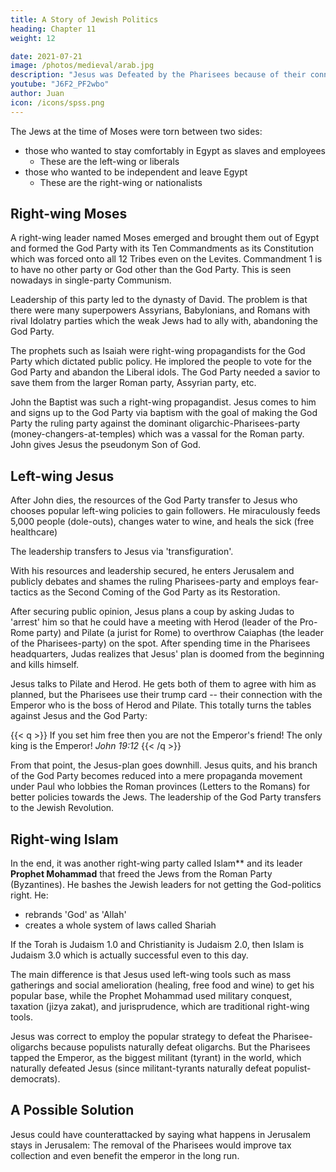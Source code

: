 ```yaml
---
title: A Story of Jewish Politics
heading: Chapter 11
weight: 12

date: 2021-07-21
image: /photos/medieval/arab.jpg
description: "Jesus was Defeated by the Pharisees because of their connection to the Emperor"
youtube: "J6F2_PF2wbo"
author: Juan
icon: /icons/spss.png
---
```



The Jews at the time of Moses were torn between two sides: 
- those who wanted to stay comfortably in Egypt as slaves and employees
  - These are the left-wing or liberals
- those who wanted to be independent and leave Egypt
  - These are the right-wing or nationalists


## Right-wing Moses

A right-wing leader named Moses emerged and brought them out of Egypt and formed the God Party with its Ten Commandments as its Constitution which was forced onto all 12 Tribes even on the Levites. Commandment 1 is to have no other party or God other than the God Party. This is seen nowadays in single-party Communism.

Leadership of this party led to the dynasty of David. The problem is that there were many superpowers Assyrians, Babylonians, and Romans with rival Idolatry parties which the weak Jews had to ally with, abandoning the God Party. 

The prophets such as Isaiah were right-wing propagandists for the God Party which dictated public policy. He implored the people to vote for the God Party and abandon the Liberal idols. The God Party needed a savior to save them from the larger Roman party, Assyrian party, etc. 

John the Baptist was such a right-wing propagandist. Jesus comes to him and signs up to the God Party via baptism with the goal of making the God Party the ruling party against the dominant oligarchic-Pharisees-party (money-changers-at-temples) which was a vassal for the Roman party. John gives Jesus the pseudonym Son of God. 


## Left-wing Jesus

After John dies, the resources of the God Party transfer to Jesus who chooses popular left-wing policies to gain followers. He miraculously feeds 5,000 people (dole-outs), changes water to wine, and heals the sick (free healthcare)

The leadership transfers to Jesus via 'transfiguration'. 

With his resources and leadership secured, he enters Jerusalem and publicly debates and shames the ruling Pharisees-party and employs fear-tactics as the Second Coming of the God Party as its Restoration.

After securing public opinion, Jesus plans a coup by asking Judas to 'arrest' him so that he could have a meeting with Herod (leader of the Pro-Rome party) and Pilate (a jurist for Rome) to overthrow Caiaphas (the leader of the Pharisees-party) on the spot. After spending time in the Pharisees headquarters, Judas realizes that Jesus' plan is doomed from the beginning and kills himself. 

Jesus talks to Pilate and Herod. He gets both of them to agree with him as planned, but the Pharisees use their trump card -- their connection with the Emperor who is the boss of Herod and Pilate. This totally turns the tables against Jesus and the God Party: 

{{< q >}}
If you set him free then you are not the Emperor's friend! The only king is the Emperor!
<cite>John 19:12</cite>
{{< /q >}}


From that point, the Jesus-plan goes downhill. Jesus quits, and his branch of the God Party becomes reduced into a mere propaganda movement under Paul who lobbies the Roman provinces (Letters to the Romans) for better policies towards the Jews. The leadership of the God Party transfers to the Jewish Revolution. 


## Right-wing Islam

In the end, it was another right-wing party called Islam** and its leader **Prophet Mohammad** that freed the Jews from the Roman Party (Byzantines). He bashes the Jewish leaders for not getting the God-politics right. He:
- rebrands 'God' as 'Allah'
- creates a whole system of laws called Shariah

If the Torah is Judaism 1.0 and Christianity is Judaism 2.0, then Islam is Judaism 3.0 which is actually successful even to this day.

The main difference is that Jesus used left-wing tools such as mass gatherings and social amelioration (healing, free food and wine) to get his popular base, while the Prophet Mohammad used military conquest, taxation (jizya zakat), and jurisprudence, which are traditional right-wing tools. 

Jesus was correct to employ the popular strategy to defeat the Pharisee-oligarchs because populists naturally defeat oligarchs. But the Pharisees tapped the Emperor, as the biggest militant (tyrant) in the world, which naturally defeated Jesus (since militant-tyrants naturally defeat populist-democrats). 


## A Possible Solution

Jesus could have counterattacked by saying what happens in Jerusalem stays in Jerusalem: The removal of the Pharisees would improve tax collection and even benefit the emperor in the long run.
